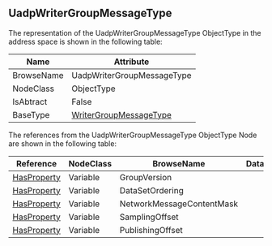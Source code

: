 <!-- objecttype -->
## UadpWriterGroupMessageType
The representation of the UadpWriterGroupMessageType ObjectType in the address space is shown in the following table:  

|Name|Attribute|
|---|---|
|BrowseName|UadpWriterGroupMessageType|
|NodeClass|ObjectType|
|IsAbtract|False|
|BaseType|[WriterGroupMessageType](../../../Part14/ObjectTypes/WriterGroupMessageType/readme.md)|

The references from the UadpWriterGroupMessageType ObjectType Node are shown in the following table:  

|Reference|NodeClass|BrowseName|DataType|TypeDefinition|ModellingRule|
|---|---|---|---|---|---|
|[HasProperty](../../../Part3/ReferenceTypes/HasProperty/readme.md)|Variable|GroupVersion||[PropertyType](../../Part5/VariableTypes/PropertyType/readme.md)|[Mandatory](../../Objects/Mandatory/readme.md)|
|[HasProperty](../../../Part3/ReferenceTypes/HasProperty/readme.md)|Variable|DataSetOrdering||[PropertyType](../../Part5/VariableTypes/PropertyType/readme.md)|[Mandatory](../../Objects/Mandatory/readme.md)|
|[HasProperty](../../../Part3/ReferenceTypes/HasProperty/readme.md)|Variable|NetworkMessageContentMask||[PropertyType](../../Part5/VariableTypes/PropertyType/readme.md)|[Mandatory](../../Objects/Mandatory/readme.md)|
|[HasProperty](../../../Part3/ReferenceTypes/HasProperty/readme.md)|Variable|SamplingOffset||[PropertyType](../../Part5/VariableTypes/PropertyType/readme.md)|[Optional](../../Objects/Optional/readme.md)|
|[HasProperty](../../../Part3/ReferenceTypes/HasProperty/readme.md)|Variable|PublishingOffset||[PropertyType](../../Part5/VariableTypes/PropertyType/readme.md)|[Mandatory](../../Objects/Mandatory/readme.md)|

